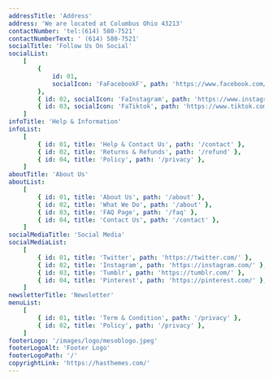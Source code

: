 ```yaml
---
addressTitle: 'Address'
address: 'We are located at Columbus Ohio 43213'
contactNumber: 'tel:(614) 580-7521'
contactNumberText: ' (614) 580-7521'
socialTitle: 'Follow Us On Social'
socialList:
    [
        {
            id: 01,
            socialIcon: 'FaFacebookF', path: 'https://www.facebook.com/mesobinternational',
        },
        { id: 02, socialIcon: 'FaInstagram', path: 'https://www.instagram.com/mesob_international/' },
        { id: 03, socialIcon: 'FaTiktok', path: 'https://www.tiktok.com/@mesob_store?lang=en' },
    ]
infoTitle: 'Help & Information'
infoList:
    [
        { id: 01, title: 'Help & Contact Us', path: '/contact' },
        { id: 02, title: 'Returns & Refunds', path: '/refund' },
        { id: 04, title: 'Policy', path: '/privacy' },
    ]
aboutTitle: 'About Us'
aboutList:
    [
        { id: 01, title: 'About Us', path: '/about' },
        { id: 02, title: 'What We Do', path: '/about' },
        { id: 03, title: 'FAQ Page', path: '/faq' },
        { id: 04, title: 'Contact Us', path: '/contact' },
    ]
socialMediaTitle: 'Social Media'
socialMediaList:
    [
        { id: 01, title: 'Twitter', path: 'https://twitter.com/' },
        { id: 02, title: 'Instagram', path: 'https://instagram.com/' },
        { id: 03, title: 'Tumblr', path: 'https://tumblr.com/' },
        { id: 04, title: 'Pinterest', path: 'https://pinterest.com/' },
    ]
newsletterTitle: 'Newsletter'
menuList:
    [
        { id: 01, title: 'Term & Condition', path: '/privacy' },
        { id: 02, title: 'Policy', path: '/privacy' },
    ]
footerLogo: '/images/logo/mesoblogo.jpeg'
footerLogoAlt: 'Footer Logo'
footerLogoPath: '/'
copyrightLink: 'https://hasthemes.com/'
---
```

